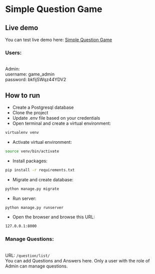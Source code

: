 # Simple Question Game
## Live demo
You can test live demo here: [Simple Question Game](https://st-dev.pytsts.ir)
### Users:
<br />Admin:
<br />username: game_admin
<br />password: bkfijSWqz44YDV2
## How to run
- Create a Postgresql database
- Clone the project
- Update .env file based on your credentials
- Open terminal and create a virtual environment:
```sh
virtualenv venv
```
- Activate virtual environment:
```sh
source venv/bin/activate
```
- Install packages:
```sh
pip install -r requirements.txt
```
- Migrate and create database:
```sh
python manage.py migrate
```
- Run server:
```sh
python manage.py runserver
```
- Open the browser and browse this URL:
```sh
127.0.0.1:8000
```
### Manage Questions:
<br />URL: ```/question/list/```
<br />You can add Questions and Answers here. Only a user with the role of Admin can manage questions.

